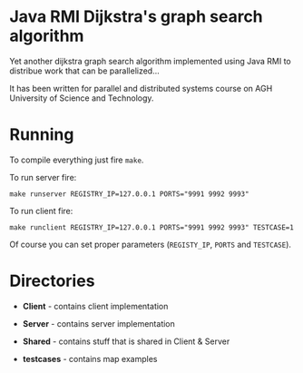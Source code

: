 # Java RMI Dijkstra's graph search algorithm

Yet another dijkstra graph search algorithm implemented using Java RMI to distribue work that can be parallelized...

It has been written for parallel and distributed systems course on AGH University of Science and Technology.

# Running

To compile everything just fire `make`.

To run server fire:

```
make runserver REGISTRY_IP=127.0.0.1 PORTS="9991 9992 9993"
```

To run client fire:
```
make runclient REGISTRY_IP=127.0.0.1 PORTS="9991 9992 9993" TESTCASE=1
```

Of course you can set proper parameters (`REGISTY_IP`, `PORTS` and `TESTCASE`).


# Directories

* **Client** - contains client implementation

* **Server** - contains server implementation

* **Shared** - contains stuff that is shared in Client & Server

* **testcases** - contains map examples

